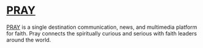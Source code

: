 # [PRAY](http://pray.com/)

[PRAY](http://pray.com) is a single destination communication, news, and multimedia platform for faith. Pray connects the spiritually curious and serious with faith leaders around the world.


